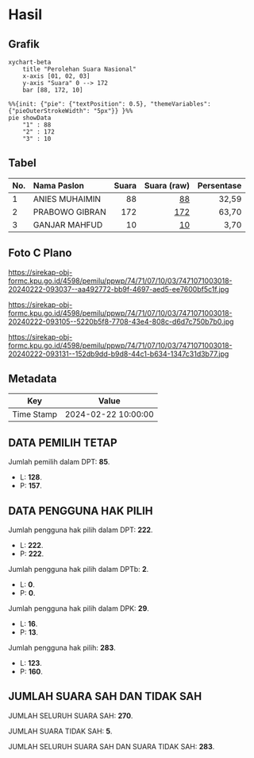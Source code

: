 # Hasil

## Grafik

```mermaid
xychart-beta
    title "Perolehan Suara Nasional"
    x-axis [01, 02, 03]
    y-axis "Suara" 0 --> 172
    bar [88, 172, 10]
```

```mermaid
%%{init: {"pie": {"textPosition": 0.5}, "themeVariables": {"pieOuterStrokeWidth": "5px"}} }%%
pie showData
    "1" : 88
    "2" : 172
    "3" : 10
```

## Tabel

| No. | Nama Paslon    | Suara | Suara (raw) | Persentase |
|:--- |:-------------- | -----:| -----------:| ----------:|
| 1   | ANIES MUHAIMIN | 88    | [88][p-1]   | 32,59      |
| 2   | PRABOWO GIBRAN | 172   | [172][p-2]  | 63,70      |
| 3   | GANJAR MAHFUD  | 10    | [10][p-3]   | 3,70       |


[p-1]: https://github.com/gigit-pemilu/pemilu-2024/blob/main/pilpres/hitung-suara/sub/74-sulawesi-tenggara/sub/71-kota-kendari/sub/07-wua-wua/sub/1003-mataiwoi/sub/018-tps/sub/paslon-1.txt
[p-2]: https://github.com/gigit-pemilu/pemilu-2024/blob/main/pilpres/hitung-suara/sub/74-sulawesi-tenggara/sub/71-kota-kendari/sub/07-wua-wua/sub/1003-mataiwoi/sub/018-tps/sub/paslon-2.txt
[p-3]: https://github.com/gigit-pemilu/pemilu-2024/blob/main/pilpres/hitung-suara/sub/74-sulawesi-tenggara/sub/71-kota-kendari/sub/07-wua-wua/sub/1003-mataiwoi/sub/018-tps/sub/paslon-3.txt

## Foto C Plano

https://sirekap-obj-formc.kpu.go.id/4598/pemilu/ppwp/74/71/07/10/03/7471071003018-20240222-093037--aa492772-bb9f-4697-aed5-ee7600bf5c1f.jpg

https://sirekap-obj-formc.kpu.go.id/4598/pemilu/ppwp/74/71/07/10/03/7471071003018-20240222-093105--5220b5f8-7708-43e4-808c-d6d7c750b7b0.jpg

https://sirekap-obj-formc.kpu.go.id/4598/pemilu/ppwp/74/71/07/10/03/7471071003018-20240222-093131--152db9dd-b9d8-44c1-b634-1347c31d3b77.jpg


## Metadata

| Key        | Value               |
| ---------- | ------------------- |
| Time Stamp | 2024-02-22 10:00:00 |


## DATA PEMILIH TETAP

Jumlah pemilih dalam DPT: **85**.
 * L: **128**.
 * P: **157**.

## DATA PENGGUNA HAK PILIH

Jumlah pengguna hak pilih dalam DPT: **222**.
 * L: **222**.
 * P: **222**.

Jumlah pengguna hak pilih dalam DPTb: **2**.
 * L: **0**.
 * P: **0**.

Jumlah pengguna hak pilih dalam DPK: **29**.
 * L: **16**.
 * P: **13**.

Jumlah pengguna hak pilih: **283**.
 * L: **123**.
 * P: **160**.

## JUMLAH SUARA SAH DAN TIDAK SAH

JUMLAH SELURUH SUARA SAH: **270**.

JUMLAH SUARA TIDAK SAH: **5**.

JUMLAH SELURUH SUARA SAH DAN SUARA TIDAK SAH: **283**.


